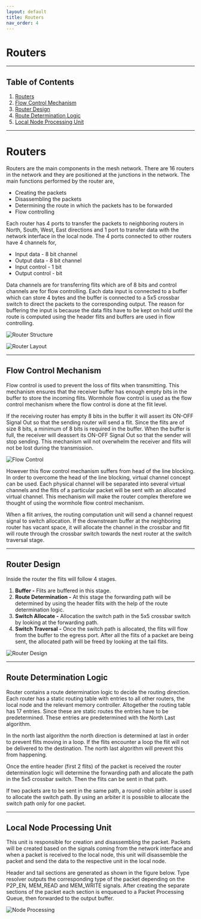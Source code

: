 ```yaml
---
layout: default
title: Routers
nav_order: 4
---
```


# Routers

---

## Table of Contents

1. [Routers](#routers)
2. [Flow Control Mechanism](#flow-control-mechanism)
3. [Router Design](#router-design)
4. [Route Determination Logic](#route-determination-logic)
5. [Local Node Processing Unit](#local-node-processing-unit)

---

# Routers

Routers are the main components in the mesh network. There are 16 routers in the network and they are positioned at the junctions in the network. The main functions performed by the router are,

- Creating the packets
- Disassembling the packets
- Determining the route in which the packets has to be forwarded
- Flow controlling

Each router has 4 ports to transfer the packets to neighboring routers in North, South, West, East directions and 1 port to transfer data with the network interface in the local node. The 4 ports connected to other routers have 4 channels for,

- Input data - 8 bit channel
- Output data - 8 bit channel
- Input control - 1 bit
- Output control - bit

Data channels are for transferring flits which are of 8 bits and control channels are for flow controlling. Each data input is connected to a buffer which can store 4 bytes and the buffer is connected to a 5x5 crossbar switch to direct the packets to the corresponding output. The reason for buffering the input is because the data flits have to be kept on hold until the route is computed using the header flits and buffers are used in flow controlling.

![Router Structure](./images/routers/router_structure.png)

![Router Layout](./images/routers/router_layout.png)

---

## Flow Control Mechanism

Flow control is used to prevent the loss of flits when transmitting. This mechanism ensures that the receiver buffer has enough empty bits in the buffer to store the incoming flits. Wormhole flow control is used as the flow control mechanism where the flow control is done at the flit level.

If the receiving router has empty 8 bits in the buffer it will assert its ON-OFF Signal Out so that the sending router will send a flit. Since the flits are of size 8 bits, a minimum of 8 bits is required in the buffer. When the buffer is full, the receiver will deassert its ON-OFF Signal Out so that the sender will stop sending. This mechanism will not overwhelm the receiver and flits will not be lost during the transmission.

![Flow Control](./images/routers/flow_control.png)

However this flow control mechanism suffers from head of the line blocking. In order to overcome the head of the line blocking, virtual channel concept can be used. Each physical channel will be separated into several virtual channels and the flits of a particular packet will be sent with an allocated virtual channel. This mechanism will make the router complex therefore we thought of using the wormhole flow control mechanism.

When a flit arrives, the routing computation unit will send a channel request signal to switch allocation. If the downstream buffer at the neighboring router has vacant space, it will allocate the channel in the crossbar and flit will route through the crossbar switch towards the next router at the switch traversal stage.

---

## Router Design

Inside the router the flits will follow 4 stages.

1. **Buffer -** Flits are buffered in this stage.
2. **Route Determination -** At this stage the forwarding path will be determined by using the header flits with the help of the route determination logic.
3. **Switch Allocate -** Allocation the switch path in the 5x5 crossbar switch by looking at the forwarding path.
4. **Switch Traversal -** Once the switch path is allocated, the flits will flow from the buffer to the egress port. After all the flits of a packet are being sent, the allocated path will be freed by looking at the tail flits.

![Router Design](./images/routers/router_design.png)

---

## Route Determination Logic

Router contains a route determination logic to decide the routing direction. Each router has a static routing table with entries to all other routers, the local node and the relevant memory controller. Altogether the routing table has 17 entries. Since these are static routes the entries have to be predetermined. These entries are predetermined with the North Last algorithm.

In the north last algorithm the north direction is determined at last in order to prevent flits moving in a loop. If the flits encounter a loop the flit will not be delivered to the destination. The north last algorithm will prevent this from happening.

Once the entire header (first 2 flits) of the packet is received the router determination logic will determine the forwarding path and allocate the path in the 5x5 crossbar switch. Then the flits can be sent in that path.

If two packets are to be sent in the same path, a round robin arbiter is used to allocate the switch path. By using an arbiter it is possible to allocate the switch path only for one packet.

---

## Local Node Processing Unit

This unit is responsible for creation and disassembling the packet. Packets will be created based on the signals coming from the network interface and when a packet is received to the local node, this unit will disassemble the packet and send the data to the respective unit in the local node.

Header and tail sections are generated as shown in the figure below. Type resolver outputs the corresponding type of the packet depending on the P2P_EN, MEM_READ and MEM_WRITE signals. After creating the separate sections of the packet each section is enqueued to a Packet Processing Queue, then forwarded to the output buffer.

![Node Processing](./images/routers/node_processing.png)
